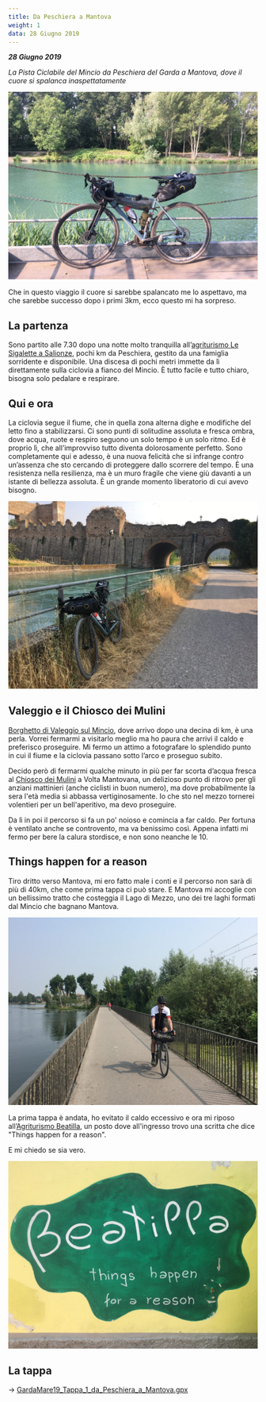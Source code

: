 ```yaml
---
title: Da Peschiera a Mantova
weight: 1
data: 28 Giugno 2019
---
```

***28 Giugno 2019***

_La Pista Ciclabile del Mincio da Peschiera del Garda a Mantova, dove il cuore si spalanca inaspettatamente_

![alt](t1-01-1024x768.jpg)

Che in questo viaggio il cuore si sarebbe spalancato me lo aspettavo, ma che sarebbe successo dopo i primi 3km, ecco questo mi ha sorpreso.

## La partenza
Sono partito alle 7.30 dopo una notte molto tranquilla all&#8217;[agriturismo Le Sigalette a Salionze](https://lesigalette.it/), pochi km da Peschiera, gestito da una famiglia sorridente e disponibile. Una discesa di pochi metri immette da lì direttamente sulla ciclovia a fianco del Mincio. È tutto facile e tutto chiaro, bisogna solo pedalare e respirare.

## Qui e ora
La ciclovia segue il fiume, che in quella zona alterna dighe e modifiche del letto fino a stabilizzarsi. Ci sono punti di solitudine assoluta e fresca ombra, dove acqua, ruote e respiro seguono un solo tempo è un solo ritmo. Ed è proprio lì, che all&#8217;improvviso tutto diventa dolorosamente perfetto. Sono completamente qui e adesso, è una nuova felicità che si infrange contro un&#8217;assenza che sto cercando di proteggere dallo scorrere del tempo. È una resistenza nella resilienza, ma è un muro fragile che viene giù davanti a un istante di bellezza assoluta. È un grande momento liberatorio di cui avevo bisogno.

![alt](t1-02-1024x768.jpg)
 
## Valeggio e il Chiosco dei Mulini
[Borghetto di Valeggio sul Mincio](https://www.valeggio.com/destinazioni/borghetto-sul-mincio/), dove arrivo dopo una decina di km, è una perla. Vorrei fermarmi a visitarlo meglio ma ho paura che arrivi il caldo e preferisco proseguire. Mi fermo un attimo a fotografare lo splendido punto in cui il fiume e la ciclovia passano sotto l&#8217;arco e proseguo subito.

Decido però di fermarmi qualche minuto in più per far scorta d&#8217;acqua fresca al [Chiosco dei Mulini](https://chioscodeimulini.com/) a Volta Mantovana, un delizioso punto di ritrovo per gli anziani mattinieri (anche ciclisti in buon numero), ma dove probabilmente la sera l'età media si abbassa vertiginosamente. Io che sto nel mezzo tornerei volentieri per un bell'aperitivo, ma devo proseguire.

Da lì in poi il percorso si fa un po' noioso e comincia a far caldo. Per fortuna è ventilato anche se controvento, ma va benissimo così. Appena infatti mi fermo per bere la calura stordisce, e non sono neanche le 10.

## Things happen for a reason
Tiro dritto verso Mantova, mi ero fatto male i conti e il percorso non sarà di più di 40km, che come prima tappa ci può stare. E Mantova mi accoglie con un bellissimo tratto che costeggia il Lago di Mezzo, uno dei tre laghi formati dal Mincio che bagnano Mantova.

![alt](t1-03-1024x768.jpg)

La prima tappa è andata, ho evitato il caldo eccessivo e ora mi riposo all&#8217;[Agriturismo Beatilla](https://www.agriturismobeatilla.it/), un posto dove all'ingresso trovo una scritta che dice "Things happen for a reason".

E mi chiedo se sia vero.

![alt](t1-04-1024x768.jpg)


## La tappa

→ [GardaMare19_Tappa_1_da_Peschiera_a_Mantova.gpx](../GardaMare19_Tappa_1_da_Peschiera_a_Mantova.gpx)